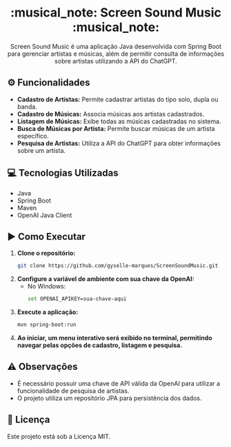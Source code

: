 <h1 align="center">:musical_note: Screen Sound Music :musical_note:</h1>

<p align="center">Screen Sound Music é uma aplicação Java desenvolvida com Spring Boot para gerenciar artistas e músicas, além de permitir consulta de informações sobre artistas utilizando a API do ChatGPT.</p>

## :gear: Funcionalidades

- **Cadastro de Artistas:** Permite cadastrar artistas do tipo solo, dupla ou banda.
- **Cadastro de Músicas:** Associa músicas aos artistas cadastrados.
- **Listagem de Músicas:** Exibe todas as músicas cadastradas no sistema.
- **Busca de Músicas por Artista:** Permite buscar músicas de um artista específico.
- **Pesquisa de Artistas:** Utiliza a API do ChatGPT para obter informações sobre um artista.

## :computer: Tecnologias Utilizadas

- Java
- Spring Boot
- Maven
- OpenAI Java Client

## :arrow_forward: Como Executar

1. **Clone o repositório:**
   ```sh
   git clone https://github.com/gyselle-marques/ScreenSoundMusic.git
   ```
2. **Configure a variável de ambiente com sua chave da OpenAI:**
    - No Windows:
      ```sh
      set OPENAI_APIKEY=sua-chave-aqui
      ```
3. **Execute a aplicação:**
   ```sh
   mvn spring-boot:run
   ```
4. **Ao iniciar, um menu interativo será exibido no terminal, permitindo navegar pelas opções de cadastro, listagem e pesquisa.**

## :warning: Observações

- É necessário possuir uma chave de API válida da OpenAI para utilizar a funcionalidade de pesquisa de artistas.
- O projeto utiliza um repositório JPA para persistência dos dados.

## :page_facing_up: Licença

Este projeto está sob a Licença MIT.
```

